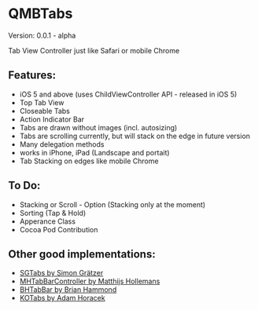 QMBTabs
=======

Version: 0.0.1 - alpha

Tab View Controller just like Safari or mobile Chrome

## Features:
- iOS 5 and above (uses ChildViewController API - released in iOS 5)
- Top Tab View
- Closeable Tabs
- Action Indicator Bar
- Tabs are drawn without images (incl. autosizing)
- Tabs are scrolling currently, but will stack on the edge in future version
- Many delegation methods
- works in iPhone, iPad (Landscape and portait)
- Tab Stacking on edges like mobile Chrome

## To Do:
- Stacking or Scroll - Option (Stacking only at the moment)
- Sorting (Tap & Hold)
- Apperance Class
- Cocoa Pod Contribution

## Other good implementations:
* [SGTabs by Simon Grätzer](https://github.com/graetzer/SGTabs, "SGTabs by Simon Grätzer")
* [MHTabBarController by Matthijs Hollemans](https://github.com/hollance/MHTabBarController, "MHTabBarController by Matthijs Hollemans")
* [BHTabBar by Brian Hammond](https://github.com/fictorial/BHTabBar, "BHTabBar by Brian Hammond")
* [KOTabs by Adam Horacek](https://github.com/adamhoracek/KOTabs, "KOTabs by Adam Horacek")
